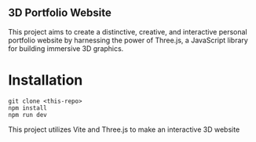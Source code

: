 ## 3D Portfolio Website

This project aims to create a distinctive, creative, and interactive personal portfolio website by harnessing the power of Three.js, a JavaScript library for building immersive 3D graphics.

# Installation
```
git clone <this-repo>
npm install
npm run dev
```
This project utilizes Vite and Three.js to make an interactive 3D website 
